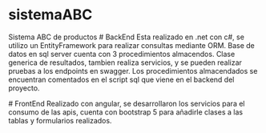 ﻿# sistemaABC
 Sistema ABC de productos
﻿# BackEnd 
Esta realizado en .net con c#, se utilizo un EntityFramework para realizar consultas mediante ORM. Base de datos en sql server cuenta con 3 procedimientos almacendos.
Clase generica de resultados, tambien realiza servicios, y se pueden realizar pruebas a los endpoints en swagger.
Los procedimientos almacendados se encuentran comentados en el script sql que viene en el backend del proyecto.

﻿# FrontEnd
Realizado con angular, se desarrollaron los servicios para el consumo de las apis, cuenta con bootstrap 5 para añadirle clases a las tablas y formularios realizados.
